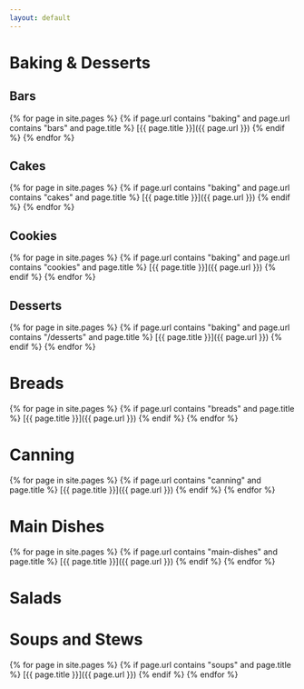 ```yaml
---
layout: default
---
```


# Baking & Desserts

## Bars

{% for page in site.pages %}
{% if page.url contains "baking" and page.url contains "bars" and page.title %}
[{{ page.title }}]({{ page.url }})
{% endif %}
{% endfor %}


## Cakes

{% for page in site.pages %}
{% if page.url contains "baking" and page.url contains "cakes" and page.title %}
[{{ page.title }}]({{ page.url }})
{% endif %}
{% endfor %}

## Cookies

{% for page in site.pages %}
{% if page.url contains "baking" and page.url contains "cookies" and page.title %}
[{{ page.title }}]({{ page.url }})
{% endif %}
{% endfor %}


## Desserts

{% for page in site.pages %}
{% if page.url contains "baking" and page.url contains "/desserts" and page.title %}
[{{ page.title }}]({{ page.url }})
{% endif %}
{% endfor %}

# Breads

{% for page in site.pages %}
{% if page.url contains "breads" and page.title %}
[{{ page.title }}]({{ page.url }})
{% endif %}
{% endfor %}


# Canning

{% for page in site.pages %}
{% if page.url contains "canning" and page.title %}
[{{ page.title }}]({{ page.url }})
{% endif %}
{% endfor %}



# Main Dishes

{% for page in site.pages %}
{% if page.url contains "main-dishes" and page.title %}
[{{ page.title }}]({{ page.url }})
{% endif %}
{% endfor %}

# Salads

# Soups and Stews

{% for page in site.pages %}
{% if page.url contains "soups" and page.title %}
[{{ page.title }}]({{ page.url }})
{% endif %}
{% endfor %}
